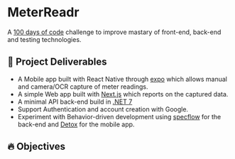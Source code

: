 # MeterReadr

A [100 days of code](https://www.100daysofcode.com/) challenge to improve mastary of front-end, back-end and testing technologies.


## 🚀 Project Deliverables

- A Mobile app built with React Native through [expo](https://expo.dev/) which allows manual and camera/OCR capture of meter readings.
- A simple Web app built with [Next.js](https://nextjs.org/) which reports on the captured data.
- A minimal API back-end build in [.NET 7](https://dotnet.microsoft.com/en-us/download/dotnet/7.0)
- Support Authentication and account creation with Google.
- Experiment with Behavior-driven development using [specflow](https://specflow.org/) for the back-end and [Detox](https://github.com/wix/Detox) for the mobile app.

## 🔥 Objectives



